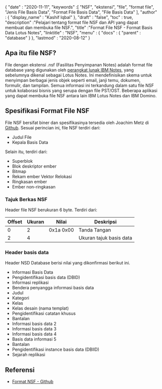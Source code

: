 {
  "date" : "2020-11-11",
  "keywords" :[ "NSF", "ekstensi", "file", "format file", "Jenis File Basis Data", "Format File Basis Data", "File Basis Data" ],
  "author" : {
    "display_name" : "Kashif Iqbal"
},
  "draft" : "false",
  "toc" : true,
  "description" :"Pelajari tentang format file NSF dan API yang dapat membuat dan membuka file NSF.",
  "title" :"Format File NSF - Format Basis Data Lotus Notes",
  "linktitle" : "NSF",
  "menu" : {
    "docs" : {
      "parent" : "database"
}
},
  "lastmod" : "2020-08-12"
}

## Apa itu file NSF?

File dengan ekstensi .nsf (Fasilitas Penyimpanan Notes) adalah format file database yang digunakan oleh [perangkat lunak IBM Notes](https://en.wikipedia.org/wiki/HCL_Domino), yang sebelumnya dikenal sebagai Lotus Notes. Ini mendefinisikan skema untuk menyimpan berbagai jenis objek seperti email, janji temu, dokumen, formulir, dan tampilan. Semua informasi ini terkandung dalam satu file NSF untuk kolaborasi bisnis yang serupa dengan file PST/OST. Beberapa aplikasi yang dapat membuka file NSF antara lain IBM Lotus Notes dan IBM Domino.

## Spesifikasi Format File NSF

File NSF bersifat biner dan spesifikasinya tersedia oleh Joachim Metz di [Github](https://github.com/libyal/libnsfdb/blob/main/documentation/Notes%20Storage%20Facility%20(NSF)%20database%20file%20format.asciidoc). Sesuai perincian ini, file NSF terdiri dari:

* Judul File
* Kepala Basis Data

Selain itu, terdiri dari:

* Superblok
* Blok deskriptor ember
* Bitmap
* Rekam ember Vektor Relokasi
* Ringkasan ember
* Ember non-ringkasan


### Tajuk Berkas NSF

Header file NSF berukuran 6 byte. Terdiri dari:

|Offset|Ukuran|Nilai|Deskripsi|
---|---|---|---|
0|2|0x1a 0x00|Tanda Tangan|
2|4| |Ukuran tajuk basis data|

### Header basis data

Header NSD Database berisi nilai yang dikonfirmasi berikut ini.

* Informasi Basis Data
* Pengidentifikasi basis data (DBID)
* Informasi replikasi
* Bendera penyangga informasi basis data
* Judul
* Kategori
* Kelas
* Kelas desain (nama templat)
* Pengidentifikasi catatan khusus
* Bantalan
* Informasi basis data 2
* Informasi basis data 3
* Informasi basis data 4
* Basis data informasi 5
* Bantalan
* Pengidentifikasi instance basis data (DBIID)
* Sejarah replikasi

## Referensi

* [Format NSF - Github](https://github.com/libyal/libnsfdb/blob/main/documentation/Notes%20Storage%20Facility%20(NSF)%20database%20file%20format.asciidoc)

